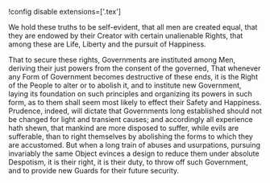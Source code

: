 !config disable extensions=['.tex']

We hold these truths to be self-evident, that all men are created equal, that they are endowed by
their Creator with certain unalienable Rights, that among these are Life, Liberty and the pursuit of
Happiness.

That to secure these rights, Governments are instituted among Men, deriving their just powers from
the consent of the governed, That whenever any Form of Government becomes destructive of these ends,
it is the Right of the People to alter or to abolish it, and to institute new Government, laying its
foundation on such principles and organizing its powers in such form, as to them shall seem most
likely to effect their Safety and Happiness. Prudence, indeed, will dictate that Governments long
established should not be changed for light and transient causes; and accordingly all experience hath
shewn, that mankind are more disposed to suffer, while evils are sufferable, than to right themselves
by abolishing the forms to which they are accustomed. But when a long train of abuses and
usurpations, pursuing invariably the same Object evinces a design to reduce them under absolute
Despotism, it is their right, it is their duty, to throw off such Government, and to provide new
Guards for their future security.

